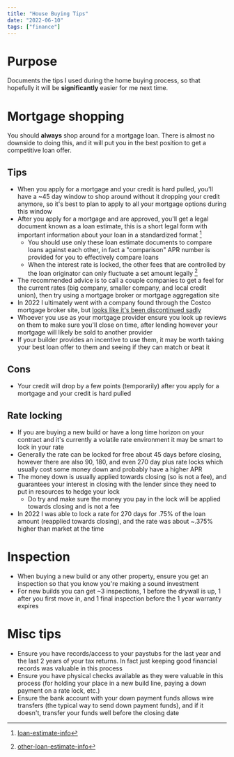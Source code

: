```yaml
---
title: "House Buying Tips"
date: "2022-06-10"
tags: ["finance"]
---
```


# Purpose

Documents the tips I used during the home buying process,
so that hopefully it will be **significantly** easier for me next time.

# Mortgage shopping

You should **always** shop around for a mortgage loan.
There is almost no downside to doing this,
and it will put you in the best position to get a competitive loan offer.

## Tips

- When you apply for a mortgage and your credit is hard pulled,
  you'll have a ~45 day window to shop around without it dropping your credit anymore,
  so it's best to plan to apply to all your mortgage options during this window
- After you apply for a mortgage and are approved,
  you'll get a legal document known as a loan estimate,
  this is a short legal form with important information about your loan in a standardized format [^1]
  - You should use only these loan estimate documents to compare loans against each other,
    in fact a "comparison" APR number is provided for you to effectively compare loans
  - When the interest rate is locked, the other fees that are controlled by the loan originator can only fluctuate a set amount legally [^2]
- The recommended advice is to call a couple companies to get a feel for the current rates (big company, smaller company, and local credit union),
  then try using a mortgage broker or mortgage aggregation site
- In 2022 I ultimately went with a company found through the Costco mortgage broker site, but [looks like it's been discontinued sadly](https://www.reddit.com/r/RealEstate/comments/ug0qcn/the_mortgage_program_for_costco_members_will_no/)
- Whoever you use as your mortgage provider ensure you look up reviews on them to make sure you'll close on time,
  after lending however your mortgage will likely be sold to another provider
- If your builder provides an incentive to use them,
  it may be worth taking your best loan offer to them and seeing if they can match or beat it

## Cons

- Your credit will drop by a few points (temporarily) after you apply for a mortgage and your credit is hard pulled

## Rate locking

- If you are buying a new build or have a long time horizon on your contract and it's currently a volatile rate environment it may be smart to lock in your rate
- Generally the rate can be locked for free about 45 days before closing,
  however there are also 90, 180, and even 270 day plus rate locks which usually cost some money down and probably have a higher APR
- The money down is usually applied towards closing (so is not a fee),
  and guarantees your interest in closing with the lender since they need to put in resources to hedge your lock
  - Do try and make sure the money you pay in the lock will be applied towards closing and is not a fee
- In 2022 I was able to lock a rate for 270 days for .75% of the loan amount (reapplied towards closing),
  and the rate was about ~.375% higher than market at the time

# Inspection

- When buying a new build or any other property, ensure you get an inspection so that you know you're making a sound investment
- For new builds you can get ~3 inspections, 1 before the drywall is up, 1 after you first move in, and 1 final inspection before the 1 year warranty expires

# Misc tips

- Ensure you have records/access to your paystubs for the last year and the last 2 years of your tax returns.
  In fact just keeping good financial records was valuable in this process
- Ensure you have physical checks available as they were valuable in this process
  (for holding your place in a new build line, paying a down payment on a rate lock, etc.)
- Ensure the bank account with your down payment funds allows wire transfers (the typical way to send down payment funds),
  and if it doesn't, transfer your funds well before the closing date

[^1]: [loan-estimate-info](https://www.consumerfinance.gov/ask-cfpb/what-is-a-loan-estimate-en-1995/#:~:text=The%20Loan%20Estimate%20tells%20you,3%2C%202015.)
[^2]: [other-loan-estimate-info](https://www.lendingtree.com/home/mortgage/loan-estimate/)
